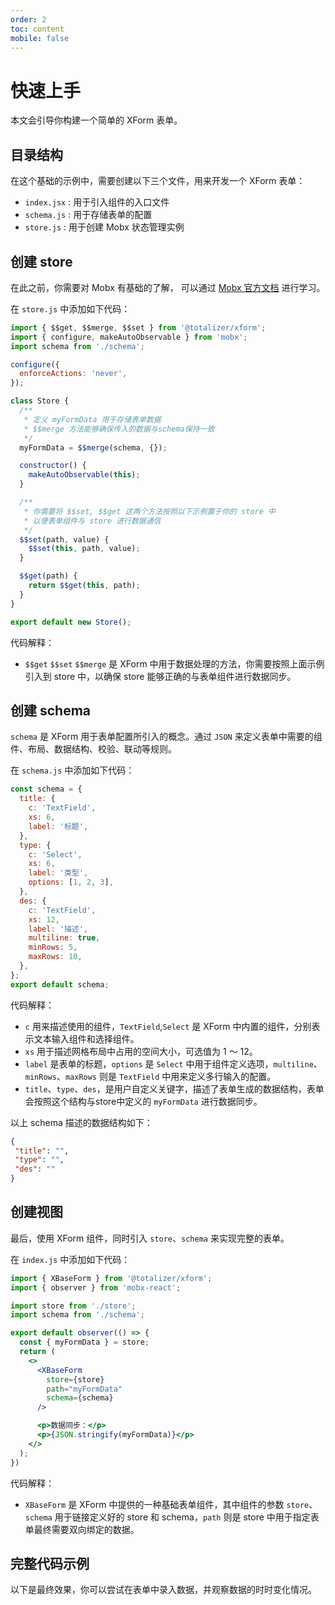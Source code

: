 ```yaml
---
order: 2
toc: content
mobile: false
---
```


# 快速上手

本文会引导你构建一个简单的 XForm 表单。

## 目录结构

在这个基础的示例中，需要创建以下三个文件，用来开发一个 XForm 表单：

* `index.jsx` : 用于引入组件的入口文件
* `schema.js` : 用于存储表单的配置
* `store.js` : 用于创建 Mobx 状态管理实例

## 创建 store

在此之前，你需要对 Mobx 有基础的了解， 可以通过 [Mobx 官方文档](https://mobx.js.org/README.html) 进行学习。

在 `store.js` 中添加如下代码： 

``` js
import { $$get, $$merge, $$set } from '@totalizer/xform';
import { configure, makeAutoObservable } from 'mobx';
import schema from './schema';

configure({
  enforceActions: 'never',
});

class Store {
  /**
   * 定义 myFormData 用于存储表单数据
   * $$merge 方法能够确保传入的数据与schema保持一致
   */
  myFormData = $$merge(schema, {});

  constructor() {
    makeAutoObservable(this);
  }

  /**
   * 你需要将 $$set, $$get 这两个方法按照以下示例置于你的 store 中
   * 以便表单组件与 store 进行数据通信
   */
  $$set(path, value) {
    $$set(this, path, value);
  }

  $$get(path) {
    return $$get(this, path);
  }
}

export default new Store();

```

代码解释：

* `$$get` `$$set` `$$merge` 是 XForm 中用于数据处理的方法，你需要按照上面示例引入到 store 中，以确保 store 能够正确的与表单组件进行数据同步。


## 创建 schema 

`schema` 是 XForm 用于表单配置所引入的概念。通过 `JSON` 来定义表单中需要的组件、布局、数据结构、校验、联动等规则。

在 `schema.js` 中添加如下代码： 

``` js
const schema = {
  title: {
    c: 'TextField',
    xs: 6,
    label: '标题',
  },
  type: {
    c: 'Select',
    xs: 6,
    label: '类型',
    options: [1, 2, 3],
  },
  des: {
    c: 'TextField',
    xs: 12,
    label: '描述',
    multiline: true,
    minRows: 5,
    maxRows: 10,
  },
};
export default schema;

```
代码解释：
* `c` 用来描述使用的组件，`TextField`,`Select` 是 XForm 中内置的组件，分别表示文本输入组件和选择组件。
* `xs` 用于描述网格布局中占用的空间大小，可选值为 1 ～ 12。
* `label` 是表单的标题，`options` 是 `Select` 中用于组件定义选项，`multiline`、`minRows`、`maxRows` 则是 `TextField` 中用来定义多行输入的配置。
* `title`、`type`、`des`，是用户自定义关键字，描述了表单生成的数据结构，表单会按照这个结构与store中定义的 `myFormData` 进行数据同步。

以上 schema 描述的数据结构如下：

``` json 
{
 "title": "",
 "type": "",
 "des": ""
}
```

## 创建视图

最后，使用 XForm 组件，同时引入 `store`、`schema` 来实现完整的表单。

在 `index.js` 中添加如下代码：

``` jsx | pure
import { XBaseForm } from '@totalizer/xform';
import { observer } from 'mobx-react';

import store from './store';
import schema from './schema';

export default observer(() => {
  const { myFormData } = store;
  return (
    <>
      <XBaseForm
        store={store}
        path="myFormData"
        schema={schema}
      />

      <p>数据同步：</p>
      <p>{JSON.stringify(myFormData)}</p>
    </>
  );
})

```

代码解释：

* `XBaseForm` 是 XForm 中提供的一种基础表单组件，其中组件的参数 `store`、`schema` 用于链接定义好的 store 和 schema，`path` 则是 store 中用于指定表单最终需要双向绑定的数据。

## 完整代码示例

以下是最终效果，你可以尝试在表单中录入数据，并观察数据的时时变化情况。

<code src="./examples/simple"></code>
